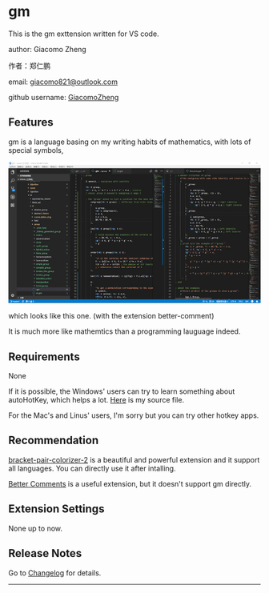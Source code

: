 # gm

This is the gm exttension written for VS code.

author: Giacomo Zheng

作者：郑仁鹏

email: giacomo821@outlook.com

github username: [GiacomoZheng](https://github.com/GiacomoZheng/vscode-gm.git)

## Features

gm is a language basing on my writing habits of mathematics, with lots of special symbols,

![looks](images/overall.jpg)

which looks like this one. (with the extension better-comment)

It is much more like mathemtics than a programming lauguage indeed.

## Requirements

None

If it is possible, the Windows' users can try to learn something about autoHotKey, which helps a lot. [Here](https://github.com/GiacomoZheng/vscode-gm/tree/master/plugins/autoHotKey) is my source file.

For the Mac's and Linus' users, I'm sorry but you can try other hotkey apps.

## Recommendation 

[bracket-pair-colorizer-2](https://marketplace.visualstudio.com/items?itemName=CoenraadS.bracket-pair-colorizer-2) is a beautiful and powerful extension and it support all languages. You can directly use it after intalling.

[Better Comments](https://marketplace.visualstudio.com/items?itemName=aaron-bond.better-comments) is a useful extension, but it doesn't support gm directly.

## Extension Settings

None up to now.

<!-- ## Known Issues

Calling out known issues can help limit users opening duplicate issues against your extension. -->

## Release Notes

Go to [Changelog](CHANGELOG.md) for details.

-----------------------------------------------------------------------------------------------------------


